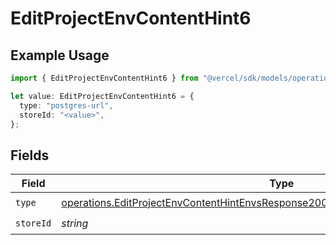 # EditProjectEnvContentHint6

## Example Usage

```typescript
import { EditProjectEnvContentHint6 } from "@vercel/sdk/models/operations/editprojectenv.js";

let value: EditProjectEnvContentHint6 = {
  type: "postgres-url",
  storeId: "<value>",
};
```

## Fields

| Field                                                                                                                                                                                    | Type                                                                                                                                                                                     | Required                                                                                                                                                                                 | Description                                                                                                                                                                              |
| ---------------------------------------------------------------------------------------------------------------------------------------------------------------------------------------- | ---------------------------------------------------------------------------------------------------------------------------------------------------------------------------------------- | ---------------------------------------------------------------------------------------------------------------------------------------------------------------------------------------- | ---------------------------------------------------------------------------------------------------------------------------------------------------------------------------------------- |
| `type`                                                                                                                                                                                   | [operations.EditProjectEnvContentHintEnvsResponse200ApplicationJSONResponseBodyType](../../models/operations/editprojectenvcontenthintenvsresponse200applicationjsonresponsebodytype.md) | :heavy_check_mark:                                                                                                                                                                       | N/A                                                                                                                                                                                      |
| `storeId`                                                                                                                                                                                | *string*                                                                                                                                                                                 | :heavy_check_mark:                                                                                                                                                                       | N/A                                                                                                                                                                                      |